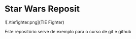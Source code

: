 # Star Wars Reposit

![./tiefighter.png](TIE Fighter)

Este repositório serve de exemplo para o curso de git e github
